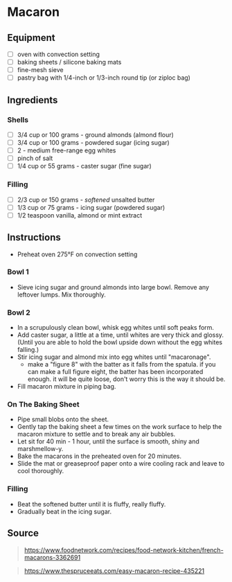 # Macaron

## Equipment
- [ ] oven with convection setting
- [ ] baking sheets / silicone baking mats
- [ ] fine-mesh sieve
- [ ] pastry bag with 1/4-inch or 1/3-inch round tip (or ziploc bag)

## Ingredients

### Shells
- [ ] 3/4 cup or 100 grams - ground almonds (almond flour)
- [ ] 3/4 cup or 100 grams - powdered sugar (icing sugar)
- [ ] 2 - medium free-range egg whites
- [ ] pinch of salt
- [ ] 1/4 cup or 55 grams - caster sugar (fine sugar)

### Filling
- [ ] 2/3 cup or 150 grams - _softened_ unsalted butter
- [ ] 1/3 cup or 75 grams - icing sugar (powdered sugar)
- [ ] 1/2 teaspoon vanilla, almond or mint extract

## Instructions

- Preheat oven 275&deg;F on convection setting

### Bowl 1
- Sieve icing sugar and ground almonds into large bowl. Remove any leftover lumps. Mix thoroughly.

### Bowl 2
- In a scrupulously clean bowl, whisk egg whites until soft peaks form.
- Add caster sugar, a little at a time, until whites are very thick and glossy. (Until you are able to hold the bowl upside down without the egg whites falling.)
- Stir icing sugar and almond mix into egg whites until "macaronage".
  - make a "figure 8" with the batter as it falls from the spatula. if you can make a full figure eight, the batter has been incorporated enough. it will be quite loose, don't worry this is the way it should be.
- Fill macaron mixture in piping bag.

### On The Baking Sheet
- Pipe small blobs onto the sheet.
- Gently tap the baking sheet a few times on the work surface to help the macaron mixture to settle and to break any air bubbles.
- Let sit for 40 min - 1 hour, until the surface is smooth, shiny and marshmellow-y.
- Bake the macarons in the preheated oven for 20 minutes.
- Slide the mat or greaseproof paper onto a wire cooling rack and leave to cool thoroughly.

### Filling
- Beat the softened butter until it is fluffy, really fluffy.
- Gradually beat in the icing sugar.

## Source
> https://www.foodnetwork.com/recipes/food-network-kitchen/french-macarons-3362691

> https://www.thespruceeats.com/easy-macaron-recipe-435221